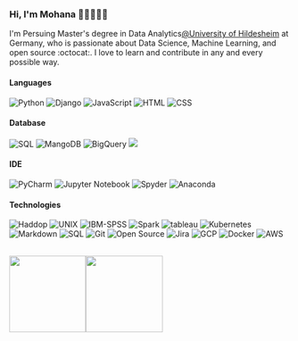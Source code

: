 ### Hi, I'm Mohana 👋🏼👨🏻‍💻
I'm Persuing Master's degree in Data Analytics[@University of Hildesheim](https://www.uni-hildesheim.de/) at Germany, who is passionate about Data Science, Machine Learning, and open source :octocat:. I love to learn and contribute in any and every possible way. 

<!--
**mohan67nv/mohan67nv** is a ✨ _special_ ✨ repository because its `README.md` (this file) appears on your GitHub profile.

[![twitter badge](https://img.shields.io/badge/-@TheMohana-%231FA1F1?style=flat&logo=twitter&logoColor=white)](https://twitter.com/TheMohana)
[![dev.to badge](https://img.shields.io/badge/-mohan67nv-%230177B5?style=flat&logo=linkedin)](https://www.linkedin.com/in/mohan67nv/)

[![Gmail Badge](https://img.shields.io/badge/-Gmail-c14438?style=flat-square&logo=Gmail&logoColor=white&link=mailto:mohanan.venkatesha@gmail.com)](mailto:mohanan.venkatesha@gmail.com)
[![Whatsapp Badge](https://img.shields.io/badge/-Whatsapp-4CA143?style=flat-square&labelColor=4CA143&logo=whatsapp&logoColor=white&link=https://api.whatsapp.com/send?phone=201154321101&text=Olá!)](https://api.whatsapp.com/send?phone=4917671212932&text=Hi!🖖)
![githubbadge](https://img.shields.io/github/followers/mohan67nv?style=social)
![](https://komarev.com/ghpvc/?username=mohan67nv&color=brightgreen&style=flat)


Here are some ideas to get you started:

- 🔭 I’m currently working on Master Thesis
- 🌱 I’m currently learning Google Cloud Docker,Kubernetes.
- 👯 I’m looking to collaborate on .. Any project
- 🤔 I’m looking for help with Federated Learning on Medical Imaging
- 💬 Ask me about ...What Ever
- 📫 How to reach me: ...mohanan.venkatesha@gmail.com
- 😄 Pronouns: ...He
- 🕵️‍♂️Serching for Full-time data Science/ML Job
- ⚡ Fun fact: ...Coder Never Sleeps
-->

#### Languages
![Python](https://img.shields.io/badge/-Python-fff?&logo=Python&logoColor=ddc440)
![Django](https://img.shields.io/badge/-Django-fff?&logo=Django&logoColor=ddc440)
![JavaScript](https://img.shields.io/badge/-JavaScript-fff?&logo=JavaScript&logoColor=ddc508)
![HTML](https://img.shields.io/badge/-HTML-fff?&logo=HTML5)
![CSS](https://img.shields.io/badge/-CSS-fff?&logo=CSS3&logoColor=blue)

#### Database 
![SQL](https://img.shields.io/badge/-SQL-fff?&logo=Microsoft-SQL&logoColor=232F3E)
![MangoDB](https://img.shields.io/badge/-MangoDB-fff?&logo=MangoDB-MangoDB&logoColor=232F3E)
![BigQuery](https://img.shields.io/badge/BigQuery--fff?&logo=BigQuery&logoColor=232F3E)
![](https://img.shields.io/badge/<Big>-<Query>-<Green>)


#### IDE
![PyCharm](https://img.shields.io/badge/-PyCharm-fff?&logo=JetBrains-PyCharm&logoColor=232F3E)
![Jupyter Notebook](https://img.shields.io/badge/-JupyterNotebook-fff?&logo=Project-Jupyter&logoColor=232F3E)
![Spyder](https://img.shields.io/badge/-Spyper-fff?&logo=Anaconda-Spyder&logoColor=232F3E)
![Anaconda](https://img.shields.io/badge/-Anaconda-fff?&logo=Anaconda&logoColor=232F3E)

#### Technologies
![Haddop](https://img.shields.io/badge/-Hadoop-fff?&logo=Hadoop-Hadoop&logoColor=232F3E)
![UNIX](https://img.shields.io/badge/-UNIX-fff?&logo=UNIX-Linux&logoColor=232F3E)
![IBM-SPSS](https://img.shields.io/badge/-SPSS-fff?&logo=SPSS&logoColor=232F3E)
![Spark](https://img.shields.io/badge/-Spark-fff?&logo=Apache-Spark&logoColor=232F3E)
![tableau](https://img.shields.io/badge/-tableau-fff?&logo=tableau-tableau&logoColor=232F3E)
![Kubernetes](https://img.shields.io/badge/-kuberntes-fff?&logo=Kubernetes&logoColor=232F3E)
![Markdown](https://img.shields.io/badge/-Markdown-fff?style=flat&logo=markdown&logoColor=black)
![SQL](https://img.shields.io/badge/-SQL-fff?style=flat&logo=Microsoft-SQL-Server&logoColor=blue)
![Git](https://img.shields.io/badge/-Git-fff?style=flat&logo=git)
![Open Source](https://img.shields.io/badge/-Open%20Source-fff?style=flat&logo=open-source-Initiative)
![Jira](https://img.shields.io/badge/-Jira-fff?style=flat&logo=jira-software&logoColor=blue)
![GCP](https://img.shields.io/badge/-GCP-fff?&logo=Google-Cloud-Platform&logoColor=232F3E)
![Docker](https://img.shields.io/badge/-Docker-fff?style=flat&logo=Docker)
![AWS](https://img.shields.io/badge/-AWS-fff?&logo=Amazon-AWS&logoColor=232F3E)


<br>
<a href="https://www.datagrun.com/"><img height="137.3px" src="https://github-readme-stats.vercel.app/api?username=mohan67nv&hide_title=true&hide_border=true&show_icons=true&include_all_commits=true&count_private=true&line_height=21&text_color=000&icon_color=000&theme=graywhite" /><!-- wi*quL3fcV --><img height="137.3px" src="https://github-readme-stats.vercel.app/api/top-langs/?username=mohan67nv&hide=html&hide_title=true&hide_border=true&layout=compact&langs_count=7&exclude_repo=comp426&text_color=000&icon_color=ffftheme=graywhite" /></a>
<!--
**mohan67nv/mohan67nv** is a ✨ _special_ ✨ repository because its `README.md` (this file) appears on your GitHub profile.

